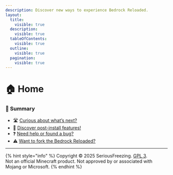 ```yaml
---
description: Discover new ways to experience Bedrock Reloaded.
layout:
  title:
    visible: true
  description:
    visible: true
  tableOfContents:
    visible: true
  outline:
    visible: true
  pagination:
    visible: true
---
```


# 🏠 Home

### 📘 Summary

* 🛣️ [Curious about what’s next?](roadmap/resourcepack.md)
* 🧩 [Discover post-install features!](add-on.md)
* ❓ [Need help or found a bug?](support.md)
* ⚠️ [Want to fork the Bedrock Reloaded?](disclaimer.md)

***

{% hint style="info" %}
Copyright © 2025 SeriousFreezing. [GPL 3](https://www.gnu.org/licenses/gpl-3.0.html#license-text).\
Not an official Minecraft product. Not approved by or associated with Mojang or Microsoft.
{% endhint %}
